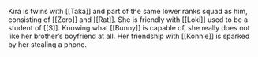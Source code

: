 Kira is twins with [[Taka]] and part of the same lower ranks squad as him, consisting of [[Zero]] and [[Rat]]. She is friendly with [[Loki]] used to be a student of [[S]]. Knowing what [[Bunny]] is capable of, she really does not like her brother’s boyfriend at all. Her friendship with [[Konnie]] is sparked by her stealing a phone.